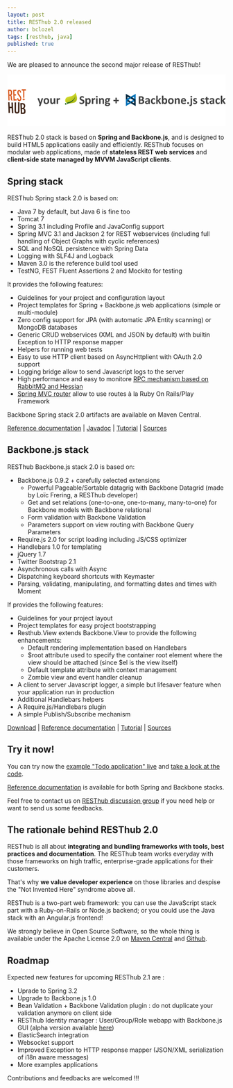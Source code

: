 ```yaml
---
layout: post
title: RESThub 2.0 released
author: bclozel
tags: [resthub, java]
published: true
---
```


We are pleased to announce the second major release of RESThub!

![RESThub 2](/public/img/2012-11-28-resthub-2/spring+backbone.png)

RESThub 2.0 stack is based on **Spring and Backbone.js**, and is designed to build HTML5 applications easily and efficiently. RESThub focuses on modular web applications, made of **stateless REST web services** and **client-side state managed by MVVM JavaScript clients**.

Spring stack
------------

RESThub Spring stack 2.0 is based on:
 - Java 7 by default, but Java 6 is fine too
 - Tomcat 7 
 - Spring 3.1 including Profile and JavaConfig support
 - Spring MVC 3.1 and Jackson 2 for REST webservices (including full handling of Object Graphs with cyclic references)
 - SQL and NoSQL persistence with Spring Data
 - Logging with SLF4J and Logback
 - Maven 3.0 is the reference build tool used
 - TestNG, FEST Fluent Assertions 2 and Mockito for testing

It provides the following features:
 - Guidelines for your project and configuration layout
 - Project templates for Spring + Backbone.js web applications (simple or multi-module)
 - Zero config support for JPA (with automatic JPA Entity scanning) or MongoDB databases
 - Generic CRUD webservices (XML and JSON by default) with builtin Exception to HTTP response mapper
 - Helpers for running web tests
 - Easy to use HTTP client based on AsyncHttplient with OAuth 2.0 support
 - Logging bridge allow to send Javascript logs to the server
 - High performance and easy to monitore [RPC mechanism based on RabbitMQ and Hessian](https://github.com/resthub/spring-amqp-hessian)
 - [Spring MVC router](https://github.com/resthub/springmvc-router) allow to use routes à la Ruby On Rails/Play Framework

Backbone Spring stack 2.0 artifacts are available on Maven Central.

[Reference documentation](http://resthub.org/spring-stack.html) | [Javadoc](http://resthub.org/javadoc/2.0) | [Tutorial](http://resthub.org/tutorial/spring.html) | [Sources](https://github.com/resthub/resthub-spring-stack)

Backbone.js stack
-----------------

RESThub Backbone.js stack 2.0 is based on:
 - Backbone.js 0.9.2 + carefully selected extensions
    - Powerful Pageable/Sortable datagrig with Backbone Datagrid (made by Loïc Frering, a RESThub developer)
    - Get and set relations (one-to-one, one-to-many, many-to-one) for Backbone models with Backbone relational
    - Form validation with Backbone Validation
    - Parameters support on view routing with Backbone Query Parameters
 - Require.js 2.0 for script loading including JS/CSS optimizer
 - Handlebars 1.0 for templating
 - jQuery 1.7
 - Twitter Bootstrap 2.1
 - Asynchronous calls with Async
 - Dispatching keyboard shortcuts with Keymaster
 - Parsing, validating, manipulating, and formatting dates and times with Moment

If provides the following features:
 - Guidelines for your project layout
 - Project templates for easy project bootstrapping
 - Resthub.View extends Backbone.View to provide the following enhancements:
    - Default rendering implementation based on Handlebars
    - $root attribute used to specify the container root element where the view should be attached (since $el is the view itself)
    - Default template attribute with context management
    - Zombie view and event handler cleanup
 - A client to server Javascript  logger, a simple  but lifesaver feature when your application run in production
 - Additional Handlebars helpers
 - A Require.js/Handlebars plugin
 - A simple Publish/Subscribe mechanism

[Download](https://github.com/downloads/resthub/resthub-backbone-stack/resthub-backbone-stack-2.0.0.zip) | [Reference documentation](http://resthub.org/backbone-stack.html) | [Tutorial](http://resthub.org/tutorial/backbone.html) | [Sources](https://github.com/resthub/resthub-backbone-stack)

Try it now!
-----------

You can try now the [example "Todo application" live](http://resthub.org/todo/) and [take a look at the code](https://github.com/resthub/todo-backbone-example).

[Reference documentation](http://resthub.org/) is available for both Spring and Backbone stacks.

Feel free to contact us on [RESThub discussion group](https://groups.google.com/forum/?fromgroups=#!forum/resthub-dev) if you need help or want to send us some feedbacks.

The rationale behind RESThub 2.0
--------------------------------

RESThub is all about **integrating and bundling frameworks with tools, best practices and documentation**. The RESThub team works everyday with those frameworks on high traffic, enterprise-grade applications for their customers.

That's why **we value developer experience** on those libraries and despise the "Not Invented Here" syndrome above all.

RESThub is a two-part web framework: you can use the JavaScript stack part with a Ruby-on-Rails or Node.js backend; or you could use the Java stack with an Angular.js frontend!

We strongly believe in Open Source Software, so the whole thing is available under the Apache License 2.0 on [Maven Central](http://search.maven.org/#search%7Cga%7C1%7Cg%3A%22org.resthub%22) and [Github](http://github.com/resthub/).

Roadmap
-------

Expected new features for upcoming RESThub 2.1 are :
 - Uprade to Spring 3.2
 - Upgrade to Backbone.js 1.0
 - Bean Validation + Backbone Validation plugin : do not duplicate your validation anymore on client side
 - RESThub Identity manager : User/Group/Role webapp with Backbone.js GUI (alpha version available [here](https://github.com/resthub/resthub-identity))
 - ElasticSearch integration
 - Websocket support
 - Improved Exception to HTTP response mapper (JSON/XML serialization of i18n aware messages)
 - More examples applications

Contributions and feedbacks are welcomed !!!